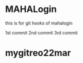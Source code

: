 # MAHALogin
this is for git hooks  of mahalogin

1st commit 
2nd commit
3rd commit



# mygitreo22mar
